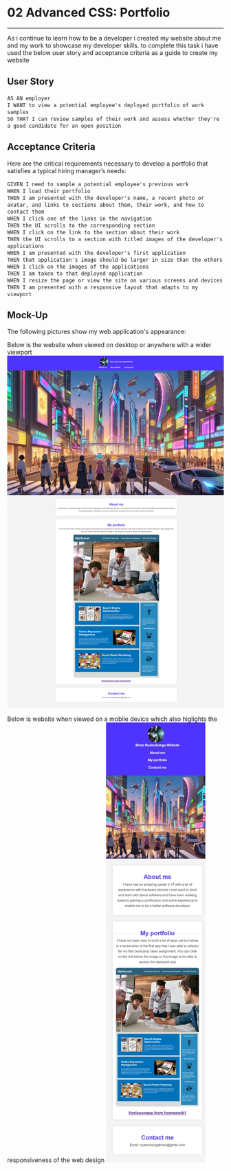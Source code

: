 # 02 Advanced CSS: Portfolio
---
As i continue to learn how to be a developer i created my website about me and my work to showcase my developer skills.
to complete this task i have used the below user story and acceptance criteria as a guide to create my website 

## User Story

```
AS AN employer
I WANT to view a potential employee's deployed portfolio of work samples
SO THAT I can review samples of their work and assess whether they're a good candidate for an open position
```


## Acceptance Criteria

Here are the critical requirements necessary to develop a portfolio that satisfies a typical hiring manager’s needs:

```
GIVEN I need to sample a potential employee's previous work
WHEN I load their portfolio
THEN I am presented with the developer's name, a recent photo or avatar, and links to sections about them, their work, and how to contact them
WHEN I click one of the links in the navigation
THEN the UI scrolls to the corresponding section
WHEN I click on the link to the section about their work
THEN the UI scrolls to a section with titled images of the developer's applications
WHEN I am presented with the developer's first application
THEN that application's image should be larger in size than the others
WHEN I click on the images of the applications
THEN I am taken to that deployed application
WHEN I resize the page or view the site on various screens and devices
THEN I am presented with a responsive layout that adapts to my viewport
```


## Mock-Up

The following pictures show my web application's appearance:

Below is the website when viewed on desktop or anywhere with a wider viewport
![image of my portfolio webpage on desktop](./images/my-portfolio-webage-on-desktop.jpeg)

Below is website when viewed on a mobile device which also higlights the responsiveness of the web design 
![image of my responsive webpage on mobile](./images/responsive-webpage-on-mobile.jpeg)
